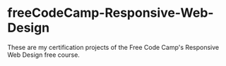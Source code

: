# freeCodeCamp-Responsive-Web-Design
These are my certification projects of the Free Code Camp's Responsive Web Design free course.
